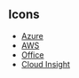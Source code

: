 ## Icons

- [Azure](md/Azure.md)
- [AWS](md/AWS.md)
- [Office](md/Office.md)
- [Cloud Insight](md/CloudInsight.md)